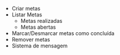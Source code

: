 - Criar metas
- Listar Metas
    - Metas realizadas
    - Metas abertas
- Marcar/Desmarcar metas como concluída
- Remover metas
- Sistema de mensagem